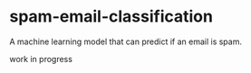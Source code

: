 # spam-email-classification
A machine learning model that can predict if an email is spam.


work in progress
